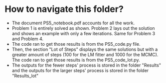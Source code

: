# How to navigate this folder?

- The document PS5_notebook.pdf accounts for all the work. 
- Problem 1 is entirely solved as shown. Problem 2 lays out the solution and shows an example with only a few iterations. Same for Problem 3 and Problem 4.
- The code ran to get those results is from the PS5_code.py file. 
- Then, the section "Lot of Steps" displays the same solutions but with a greater amount of steps (100 for the LM fitter and 1000 for the MCMC). The code ran to get those results is from the PS5_code_lot.py.  
- The outputs for the fewer steps' process is stored in the folder "Results" and the outputs for the larger steps' process is stored in the folder "Results_lot"
